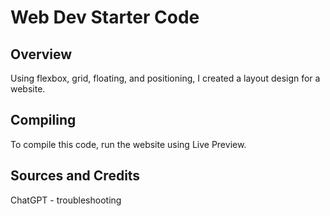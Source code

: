 # Web Dev Starter Code

## Overview

Using flexbox, grid, floating, and positioning, I created a layout design for a website.

## Compiling

To compile this code, run the website using Live Preview.

## Sources and Credits

ChatGPT - troubleshooting